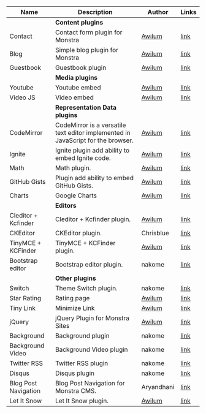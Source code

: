 | Name | Description | Author | Links |
| -----|-------------|-----|-----|
|| **Content plugins** |||
| Contact | Contact form plugin for Monstra | [Awilum](http://awilum.monstra.org) | [link](http://forum.monstra.org/topic/8/contact/) |
| Blog | Simple blog plugin for Monstra | [Awilum](http://awilum.monstra.org) | [link](http://forum.monstra.org/topic/171/blog/) |
| Guestbook | Guestbook plugin | [Awilum](http://awilum.monstra.org) | [link](http://forum.monstra.org/topic/11/guestbook/) |
|| **Media plugins** |||
| Youtube | Youtube embed | [Awilum](http://awilum.monstra.org) | [link](http://forum.monstra.org/topic/57/youtube/) |
| Video JS | Video embed | [Awilum](http://awilum.monstra.org) | [link](http://forum.monstra.org/topic/9/videojs/)|
|| **Representation Data plugins** |||
| CodeMirror | CodeMirror is a versatile text editor implemented in JavaScript for the browser.  | [Awilum](http://awilum.monstra.org) | [link](http://forum.monstra.org/topic/481/codemirror/) |
| Ignite | Ignite plugin add ability to embed Ignite code. | [Awilum](http://awilum.monstra.org) | [link](http://forum.monstra.org/topic/134/ignite/) |
| Math | Math plugin. | [Awilum](http://awilum.monstra.org) | [link](http://forum.monstra.org/topic/58/math/) |
| GitHub Gists | Plugin add ability to embed GitHub Gists. | [Awilum](http://awilum.monstra.org) | [link](http://forum.monstra.org/topic/122/github-gists/) |
| Charts | Google Charts | [Awilum](http://awilum.monstra.org)  | [link](http://forum.monstra.org/topic/56/charts/) |
|| **Editors** |||
| Cleditor + Kcfinder | Cleditor + Kcfinder plugin. | [Awilum](http://awilum.monstra.org) | [link](http://forum.monstra.org/topic/23/cleditor-kcfinder/) |
| CKEditor | CKEditor plugin. | Chrisblue | [link](http://forum.monstra.org/topic/300/ckeditor/) |
| TinyMCE + KCFinder | TinyMCE + KCFinder plugin. | [Awilum](http://awilum.monstra.org) | [link](http://forum.monstra.org/topic/123/tinymce-kcfinder/) |
| Bootstrap editor | Bootstrap editor plugin. | nakome | [link](http://forum.monstra.org/topic/198/bootstrap-editor-eight-languages/) |
|| **Other plugins** |||
| Switch | Theme Switch plugin. | nakome | [link](http://forum.monstra.org/topic/379/switch/) |
| Star Rating | Rating page | [Awilum](http://awilum.monstra.org) | [link](http://forum.monstra.org/topic/119/star-rating/) |
| Tiny Link | Minimize Link | [Awilum](http://awilum.monstra.org) | [link](http://forum.monstra.org/topic/55/tiny/)|
| jQuery | jQuery Plugin for Monstra Sites | [Awilum](http://awilum.monstra.org) | [link](http://forum.monstra.org/topic/6/jquery/) |
| Background | Background plugin | nakome | [link](http://forum.monstra.org/topic/197/background-plugin-wordpress-clone/) |
| Background Video | Background Video plugin | nakome | [link](http://forum.monstra.org/topic/267/background-video/) |
| Twitter RSS | Twitter RSS plugin | nakome | [link](http://forum.monstra.org/topic/131/twitter-rss/) |
| Disqus | Disqus plugin | nakome | [link](http://forum.monstra.org/topic/196/disqus-comments/) |
| Blog Post Navigation | Blog Post Navigation for Monstra CMS. | Aryandhani | [link](http://forum.monstra.org/topic/360/blog-post-navigation/) |
| Let It Snow | Let It Snow plugin. | [Awilum](http://awilum.monstra.org) | [link](http://forum.monstra.org/topic/440/let-it-snow/) |
